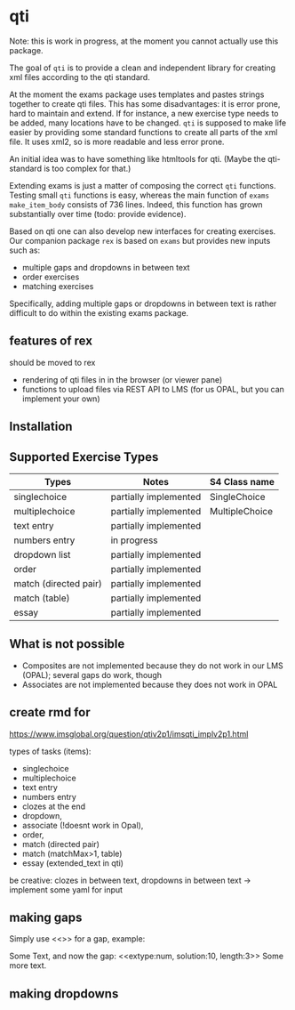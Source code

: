 
<!-- README.md is generated from README.Rmd. Please edit that file -->
<!-- badges: start -->
<!-- badges: end -->

# qti

Note: this is work in progress, at the moment you cannot actually use
this package.

The goal of `qti` is to provide a clean and independent library for
creating xml files according to the qti standard.

At the moment the exams package uses templates and pastes strings
together to create qti files. This has some disadvantages: it is error
prone, hard to maintain and extend. If for instance, a new exercise type
needs to be added, many locations have to be changed. `qti` is supposed
to make life easier by providing some standard functions to create all
parts of the xml file. It uses xml2, so is more readable and less error
prone.

An initial idea was to have something like htmltools for qti. (Maybe the
qti-standard is too complex for that.)

Extending exams is just a matter of composing the correct `qti`
functions. Testing small `qti` functions is easy, whereas the main
function of `exams` `make_item_body` consists of 736 lines. Indeed, this
function has grown substantially over time (todo: provide evidence).

Based on qti one can also develop new interfaces for creating exercises.
Our companion package `rex` is based on `exams` but provides new inputs
such as:

-   multiple gaps and dropdowns in between text
-   order exercises
-   matching exercises

Specifically, adding multiple gaps or dropdowns in between text is
rather difficult to do within the existing exams package.

## features of rex

should be moved to rex

-   rendering of qti files in in the browser (or viewer pane)
-   functions to upload files via REST API to LMS (for us OPAL, but you
    can implement your own)

## Installation

## Supported Exercise Types

| Types                 | Notes                 | S4 Class name  |
|-----------------------|-----------------------|----------------|
| singlechoice          | partially implemented | SingleChoice   |
| multiplechoice        | partially implemented | MultipleChoice |
| text entry            | partially implemented |                |
| numbers entry         | in progress           |                |
| dropdown list         | partially implemented |                |
| order                 | partially implemented |                |
| match (directed pair) | partially implemented |                |
| match (table)         | partially implemented |                |
| essay                 | partially implemented |                |

## What is not possible

-   Composites are not implemented because they do not work in our LMS
    (OPAL); several gaps do work, though
-   Associates are not implemented because they does not work in OPAL

## create rmd for

<https://www.imsglobal.org/question/qtiv2p1/imsqti_implv2p1.html>

types of tasks (items):

-   singlechoice
-   multiplechoice
-   text entry
-   numbers entry
-   clozes at the end
-   dropdown,
-   associate (!doesnt work in Opal),
-   order,
-   match (directed pair)
-   match (matchMax\>1, table)
-   essay (extended_text in qti)

be creative: clozes in between text, dropdowns in between text -\>
implement some yaml for input

## making gaps

Simply use \<\<\>\> for a gap, example:

Some Text, and now the gap: \<\<extype:num, solution:10, length:3\>\>
Some more text.

## making dropdowns
